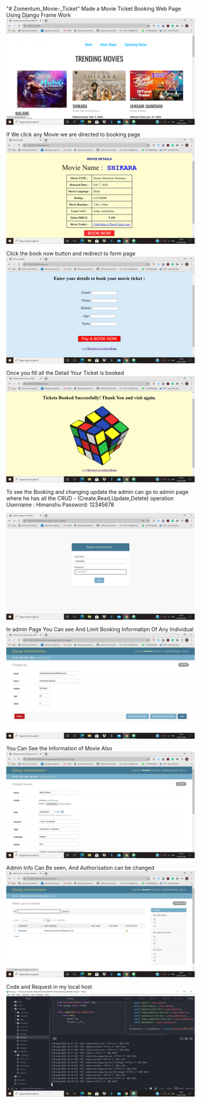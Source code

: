 "# Zomentum_Movie-_Ticket" 
Made a Movie Ticket Booking Web Page Using Django Frame Work
<img src="https://github.com/sharmahimanshu1098/Zomentum_Movie-_Ticket/blob/master/Screenshot%20(21).png">

If We click any Movie we are directed to booking page 
<img src="https://github.com/sharmahimanshu1098/Zomentum_Movie-_Ticket/blob/master/Screenshot%20(22).png">

Click the book now button and redirect to form page
<img src="https://github.com/sharmahimanshu1098/Zomentum_Movie-_Ticket/blob/master/Screenshot%20(24).png">

Once you fill all the Detail Your Ticket is booked
<img src="https://github.com/sharmahimanshu1098/Zomentum_Movie-_Ticket/blob/master/Screenshot%20(26).png">

To see the Booking and changing update the admin can go to admin page where he has all the CRUD - (Create,Read,Update,Delete) operation
Username : Himanshu
Password: 12345678

<img src="https://github.com/sharmahimanshu1098/Zomentum_Movie-_Ticket/blob/master/Screenshot%20(27).png">

In admin Page You Can see And Limit Booking Informatipn Of Any Individual
<img src="https://github.com/sharmahimanshu1098/Zomentum_Movie-_Ticket/blob/master/Screenshot%20(29).png">

You Can See the Information of Movie Also
<img src="https://github.com/sharmahimanshu1098/Zomentum_Movie-_Ticket/blob/master/Screenshot%20(30).png">

Admin Info Can Be seen, And Authorisation can be changed
<img src="https://github.com/sharmahimanshu1098/Zomentum_Movie-_Ticket/blob/master/Screenshot%20(31).png">

Code and Request in my local host
<img src="https://github.com/sharmahimanshu1098/Zomentum_Movie-_Ticket/blob/master/Screenshot%20(33).png">









